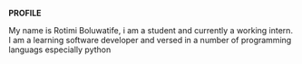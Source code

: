 **PROFILE**

My name is Rotimi Boluwatife, i am a student and currently a working intern. I am a learning software developer and versed in a number of programming languags especially python 
